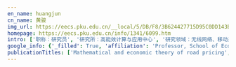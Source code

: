 ```yaml
---
en_name: huangjun
cn_name: 黄骏
img_url: https://eecs.pku.edu.cn/__local/5/DB/F8/3B624427715D95C0DD143B312B7_6348D81F_2ECF.jpg?e=.jpg
homepage: https://eecs.pku.edu.cn/info/1341/6099.htm
intro: ['职称：研究员', '研究所：高能效计算与应用中心', '研究领域：无线网络、移动系统、物联网 ', '办公电话：', '电子邮件：jun.huang@pku.edu.cn', '个人主页：http://ceca.pku.edu.cn/team.php?member_channel=5 ']
google_info: {'_filled': True, 'affiliation': 'Professor, School of Economics and Management, Beijing Univ of Aeronautics and Astronautics (i.e', 'citedby': 11144, 'citedby5y': 5485, 'cites_per_year': {2000: 29, 2001: 51, 2002: 67, 2003: 101, 2004: 122, 2005: 197, 2006: 181, 2007: 329, 2008: 357, 2009: 548, 2010: 515, 2011: 551, 2012: 660, 2013: 791, 2014: 1018, 2015: 1039, 2016: 990, 2017: 915, 2018: 1041, 2019: 1145, 2020: 349}}
publicationTitles: ['Mathematical and economic theory of road pricing', 'The multi-class, multi-criteria traffic network equilibrium and systems optimum problem', 'Principle of marginal-cost pricing: how does it work in a general road network?', 'Modeling and solving the dynamic user equilibrium route and departure time choice problem in network with queues', 'Static floor field and exit choice for pedestrian evacuation in rooms with internal obstacles and multiple exits', '城市交通网络平衡分析: 理论与实践', 'Analysis of the time-varying pricing of a bottleneck with elastic demand using optimal control theory', 'Modeling time-dependent travel choice problems in road networks with multiple user classes and multiple parking facilities', 'A combined trip distribution and assignment model for multiple user classes', 'Route choice in pedestrian evacuation under conditions of good and zero visibility: Experimental and simulation results', 'A mobile lattice gas model for simulating pedestrian evacuation', 'A multiclass, multicriteria logit-based traffic equilibrium assignment model under ATIS', 'Influences of the driver’s bounded rationality on micro driving behavior, fuel consumption and emissions', "A new car-following model with the consideration of the driver's forecast effect", 'Fares and tolls in a competitive system with transit and highway: the case with two groups of commuters', 'Integrated daily commuting patterns and optimal road tolls and parking fees in a linear city', 'Urban transit system as a scale-free network', 'Carpooling and congestion pricing in a multilane highway with high-occupancy-vehicle lanes', 'Stability of the car-following model on two lanes', 'Pricing and logit-based mode choice models of a transit and highway system with elastic demand', 'Improving travel efficiency by parking permits distribution and trading', 'A new car-following model with consideration of roadside memorial', 'An extended macro traffic flow model accounting for the driver’s bounded rationality and numerical tests', 'Continuum modeling of park-and-ride services in a linear monocentric city with deterministic mode choice', 'A new macro model with consideration of the traffic interruption probability', 'A new dynamic model for heterogeneous traffic flow', 'A new car-following model with consideration of the traffic interruption probability', 'Equilibrium properties of the morning peak-period commuting in a many-to-one mass transit system', 'An improved two-lane traffic flow lattice model', 'Tradable credit schemes for managing bottleneck congestion and modal split with heterogeneous users', 'A new fundamental diagram theory with the individual difference of the driver’s perception ability', 'Integrated scheduling of daily work activities and morning–evening commutes with bottleneck congestion', "A new macro model for traffic flow with the consideration of the driver's forecast effect", 'A car-following model with real-time road conditions and numerical tests', 'Dynamic user optimal traffic assignment model for many to one travel demand', 'Modeling park-and-ride services in a multimodal transport network with elastic demand', 'An aircraft boarding model accounting for passengers’ individual properties', 'Collection, spillback, and dissipation in pedestrian evacuation: A network-based method', 'Study on the complexity of traffic networks and related problems [J]', 'Congestion in different topologies of traffic networks', 'The models and economics of carpools', 'A microscopic pedestrian-simulation model and its application to intersecting flows', 'Impact of the honk effect on the stability of traffic flow', 'A macro model for traffic flow on road networks with varying road conditions', 'A modified floor field cellular automata model for pedestrian evacuation simulation', "An extended OV model with consideration of driver's memory", 'Logit-based exit choice model of evacuation in rooms with internal obstacles and multiple exits', '交通运输网络复杂性及其相关问题的研究', '公共与个体竞争交通系统的定价研究', 'Link-based day-to-day network traffic dynamics and equilibria', 'Empirical study of parking problem on university campus', 'An optimal charging station location model with the consideration of electric vehicle’s driving range', 'A model for evaluation of transport policies in multimodal networks with road and parking capacity constraints', '复杂网络理论与城市交通系统复杂性问题的相关研究', 'A new pedestrian-following model for aircraft boarding and numerical tests', 'Congestion behavior and tolls in a bottleneck model with stochastic capacity', 'Multiclass multicriteria mixed equilibrium on networks and uniform link tolls for system optimum', 'Lane changing analysis for two-lane traffic flow', '拥挤道路使用收费的研究进展和实践难题', 'A discrete rational adjustment process of link flows in traffic networks', 'A new car-following model with consideration of driving resistance', 'A car-following model with the anticipation effect of potential lane changing', 'Combined activity/travel choice models: time-dependent and dynamic versions', 'A combined activity/travel choice model for congested road networks with queues', 'A bi-objective turning restriction design problem in urban road networks', 'Modeling the evolutions of day‐to‐day route choice and year‐to‐year ATIS adoption with stochastic user equilibrium', 'Continuum modeling for two-lane traffic flow', 'A study on logit assignment which excludes all cyclic flows', 'Route choice in pedestrian evacuation: formulated using a potential field', '交通规划理论研究前沿', 'Modeling user adoption of advanced traveler information systems: a control theoretic approach for optimal endogenous growth', 'Optimal variable road-use pricing on a congested network of parallel routes with elastic demand', 'Macroscopic modeling of lane‐changing for two‐lane traffic flow', 'Competitive, cooperative and Stackelberg congestion pricing for multiple regions in transportation networks', 'The effects of bus stop on traffic flow', 'An intersection-movement-based dynamic user optimal route choice problem', 'Simulation of exit choosing in pedestrian evacuation with consideration of the direction visual field', 'On the morning commute problem with carpooling behavior under parking space constraint', 'Private road competition and equilibrium with traffic equilibrium constraints', 'Determining the efficient paths in stochastic traffic assignment [J]', 'Modeling pedestrian flow accounting for collision avoidance during evacuation', 'A dynamic model for the heterogeneous traffic flow consisting of car, bicycle and pedestrian', 'A new macro model for traffic flow on a highway with ramps and numerical tests', 'Continuum models for freeways with two lanes and numerical tests', 'Determination of optimal toll levels and toll locations of alternative congestion pricing schemes', '瓶颈处停车换乘 logit 随机均衡选择模型 ①', "Modified Evans' algorithms for solving the combined trip distribution and assignment problem", 'A new overtaking model and numerical tests', 'A cumulative perceived value-based dynamic user equilibrium model considering the travelers’ risk evaluation on arrival time', 'Analysis of density wave in two-lane traffic', 'Research on problems related to complex networks and urban traffic systems', 'Transportation network optimization problems with stochastic user equilibrium constraints', 'Calibration of the combined trip distribution and assignment model for multiple user classes', 'Analysis of the equilibrium trip cost accounting for the fuel cost in a single-lane traffic system without late arrival', 'Day-to-day flow dynamics and congestion control', 'Pricing and mode choice based on nested logit model with trip-chain costs', 'Modelling heterogeneous drivers’ responses to route guidance and parking information systems in stochastic and time-dependent networks', 'Dynamic activity-travel assignment in multi-state supernetworks', 'Locating the variable message signs by cell transmission model', '随机交通分配中有效路径的确定方法', 'Continuous equilibrium network design problem with elastic demand: Derivative-free solution methods', 'Formulation of pedestrian movement in microscopic models with continuous space representation', 'A cellular automaton model for studying the on-ramp control of highway', '日常择路行为的多智能体模拟', 'Modal split and commuting pattern on a bottleneck-constrained highway', 'Optimization of time-varying parking charges and parking supply in networks with multiple user classes and multiple parking facilities', 'Mixed travel behavior in networks with ATIS and upper bound of efficiency loss', 'A stochastic model for combined activity/destination/route choice problems', '弹性需求下的组合出行模型与求解算法', 'Experiment of boundedly rational route choice behavior and the model under satisficing rule', 'A macro model for traffic flow with consideration of static bottleneck', 'Day-to-day route choice decision simulation based on dynamic feedback information', 'Reliability evaluation for stochastic and time-dependent networks with multiple parking facilities', '先进的旅行者信息系统对出行者选择行为的影响研究', 'Impacts of variable message signs on traffic congestion', 'Simulating the dynamic escape process in large public places', 'A potential field approach to the modeling of route choice in pedestrian evacuation', 'Analysis of the equilibrium trip cost without late arrival and the corresponding traffic properties using a car-following model', 'The nonlinear equation system approach to solving dynamic user optimal simultaneous route and departure time choice problems', '基于元胞传输模型的可变信息标志选址问题研究', 'Scaling laws of the network traffic flow', 'An equilibrium model in urban transit riding and fare polices', '瓶颈道路使用收费的理论及模型', 'A route-based traffic flow model accounting for interruption factors', 'Incorporating free-floating car-sharing into an activity-based dynamic user equilibrium model: A demand-side model', 'A regret theory-based route choice model', 'An intersection-movement-based stochastic dynamic user optimal route choice model for assessing network performance', 'Transport management measures in the post-Olympic Games period: supporting sustainable urban mobility for Beijing?', 'Time-differential pricing of road tolls and parking charges in a transport network with elastic demand', 'Research and practice progresses of congested road-use pricing [J]', 'Transportation and traffic theory in the 21st Century', 'Are we really solving the dynamic traffic equilibrium problem with a departure time choice?', 'Analyzing trip cost with no late arrival under car-following model', 'A multilane traffic flow model accounting for lane width, lane-changing and the number of lanes', 'A traffic flow model considering signal light influence and its numerical simulation', 'Interactions of waves in the speed-gradient traffic flow model', 'A discrete dynamical system of formulating traffic assignment: Revisiting Smith’s model', 'An ordinary differential equation formulation of the bottleneck model with user heterogeneity', 'A nonlinear equation system approach to the dynamic stochastic user equilibrium simultaneous route and departure time choice problem', 'Stochastic bottleneck capacity, merging traffic and morning commute', 'Parameter estimation of the mixed Logit model and its application', 'A cellular automaton model of traffic considering the dynamic evolution of velocity randomization probability', '1, ZHAO Xiao-mei~ 1, HUANG Hai-jun~ 2, MAO Bao-hua~ 1 (1. State Key Laboratory of Rail Traffic Control and Safety, Beijing Jiaotong University, Beijing 100044, China; 2. School …', 'A time-dependent activity and travel choice model with multiple parking options', 'Efficiency and equity of ramp control and capacity allocation mechanisms in a freeway corridor', 'Inefficiency of logit-based stochastic user equilibrium in a traffic network under ATIS', 'A dynamic model for traffic network flow', 'Model and solution algorithm with combined travel under elastic demand', '新加坡道路收费系统的实践和经验', 'A cumulative prospect theory approach to commuters’ day-to-day route-choice modeling with friends’ travel information', 'An extended mobile lattice gas model allowing pedestrian step size variable', 'A macro model for bicycle flow and pedestrian flow with the consideration of the honk effects', '主成分回归的建模策略研究', '一种改进的两车道交通流格子模型', '绩效评估——切实加强科学基金面上资助项目后期管理的有效途径', 'Aggregate scheduling and network solving of multi-stage and multi-item manufacturing systems', 'Equilibrium and modal split in a competitive highway/transit system under different road-use pricing strategies', 'Stability analysis for traffic flow with perturbations', 'Commuting equilibria on a mass transit system with capacity constraints', 'Determination of equilibrium market penetration under multi-criteria route guidance systems', 'Elementary students’ evacuation route choice in a classroom: A questionnaire-based method', 'ATIS 作用下的混合交通行为网络与效率损失上界', '用燕尾突变理论来讨论交通流预测', 'Existence and efficiency of oligopoly equilibrium under toll and capacity competition', 'Macro modeling and analysis of traffic flow with road width', '1, HUANG Hai-jun~(1, 2)(1. School of Management, Beijing University of Aeronautics and Astronautics, Beijing100083, China; 2. Graduate School of The Chinese Academy of Sciences …', 'Dynamic modeling of urban transportation networks and analysis of its travel behaviors', 'Mixed equilibrium behavior and market penetration with global demand elasticity under advanced traveler information systems', '交通信息对交通行为影响的评价模型', 'A new model for studying the SO-based pre-trip information release strategy and route choice behaviour', 'Modeling urban expressway systems with ramps and accessory roads by cellular automaton model', 'Theoretical research frontiers in transportation planning', 'Day-to-day departure time choice under bounded rationality in the bottleneck model', '交通网络中用户均衡行为的效率损失上界', '高峰期内公交车均衡乘车行为与制度安排', 'Mode choice models based on logit stochastic equilibrium in transportation systems with park-and-ride option', '交通信息系统作用下的随机用户均衡模型与演进', 'Optimal utilization of a transport system with auto/transit parallel modes', 'Scale-free resilience of real traffic jams', 'An aircraft boarding model with the group behavior and the quantity of luggage', 'Analyzing the travel time of car-following model on an open road', '多目标路径诱导下平衡市场渗透率的确定', 'Analysis of trip cost allowing late arrival in a traffic corridor with one entry and one exit under car-following model', 'Child behavior during evacuation under non-emergency situations: Experimental and simulation results', 'Morning commute in a single-entry traffic corridor with early and late arrivals', 'Tradable credit scheme for rush hour travel choice with heterogeneous commuters', 'Discretised route travel time models based on cumulative flows', '交通网络效率的度量和元件重要性的计算方法', 'Novel travel cost functions based on morning peak commuting equilibrium', 'How do transit commuters make trade-offs between schedule delay penalty and congestion cost? Empirical study in Beijing', 'Comparative studies on information feedback strategies in traffic networks with overlaping routes', 'Dynamic pricing for reservation-based parking system: A revenue management method', 'Efficiency loss of mixed equilibrium behaviors with polynomial cost functions', '考虑信号灯影响的交通流模型与数值模拟', "Braess's paradoxes in dynamic traffic assignment with simultaneous departure time and route choices", '城市交通网络动态建模与交通行为研究', '交通事故信息发布的有效性分析', 'Fisk 随机配流模型的特性和参数校正', 'An aircraft boarding model accounting for group behavior', 'An electric vehicle driving behavior model in the traffic system with a wireless charging lane', 'Information feedback strategies in a signal controlled network with overlapped routes', 'Wave properties of a traffic flow model on highway with ramps', 'MIXED EQUILIBRIUM MODEL AND SOLUTION ALGORITHM IN TRANSPORTATION NETWORKS WITH COMBINED MODE [J]', 'Fixed-point model and schedule reliability of morning commuting in stochastic and time-dependent transport networks', 'Traffic flow model of two lanes and numerical calculation', 'Finding anonymous tolls to realize target flow pattern in networks with continuously distributed value of time', '考虑早晚高峰出行链的出行方式选择均衡与定价机制', 'A cellular automata model of pedestrian evacuation in rooms with squared rhombus cells', 'Theoretical analysis and simulation of pedestrian evacuation under invisible conditions', 'A cellular automaton model of public transport system considering control strategy', 'A cellular automata model of traffic flow with consideration of the inertial driving behavior', 'Effect of the lane changing probability on the kinetic energy of traffic system', 'Microscopic simulation of multi-lane traffic under dynamic tolling and information feedback', 'Chaos and bifurcation in dynamical evolution process of traffic assignment with flow “mutation”', 'Efficiency Loss of the Multiclass Stochastic Traffic Equilibrium Assignment with Fixed Demand', 'Influences of signal light and bus-stop position on T-road junction traffic', 'Multi-agent simulation on day-to-day route choice behavior [J]', '两车道交通流的波动分析', '基于核函数变换的 PLS 回归的非线性结构分析', 'AFTERWARDS EVALUATION--AN EFFECTIVE WAY OF STRENGTHENINGTHE MANAGEMENT OF SUPPORTED PROJECTS BY NSFC [J]', 'An Equilibrium Ride Model for Subway Passengers with Arrival Early Penalty [J]', '交通行为建模—问题与机会', '交通行为建模—问题与机会', 'Comparison of results of two models of transportation demand in Hong Kong: CDAM and a version of MicroTRIPS', 'Urban transportation planning and traffic management in China', 'Effects of Potential Lane-Changing Probability on Uniform Flow', '可变信息标志诱导下的路径选择行为', 'Modeling strategy of principle component regression [J]', '1) 2) Huang Hai-Jun 1)\ue532 Xue Yu 3) 1)(School of Economics and Management, Beijing University of Aeronautics and Astronautics, Beijing 100083, China) 2)(Department of Automobile …', 'Wave properties of a traffic flow model for freeways with two lanes', 'Research and practice progresses of congested road-use pricing', 'Dynamic ridesharing with variable-ratio charging-compensation scheme for morning commute', 'Mode choice and railway subsidy in a congested monocentric city with endogenous population distribution', 'Dynamic activity-travel assignment in multi-state supernetworks under transport and location capacity constraints', 'Efficiency decomposition with shared inputs and outputs in two-stage DEA', 'Modeling the modal split and trip scheduling with commuters’ uncertainty expectation', 'Congestion behavior under uncertainty on morning commute with preferred arrival time interval', 'A public transport system model with consideration of bus stop', '城市公交系统内乘客出行动态均衡模型', 'Equilibria and inefficiency in traffic networks with stochastic capacity and information provision', 'Joint optimization model of road-use pricing and capacity using the optimal control theory', 'Wave properties of a traffic flow model for freeways with two lanes [J]', '一个考虑早到惩罚的高峰期 地铁乘车均衡模型', 'Analysis of user equilibrium for staggered shifts in a single-entry traffic corridor with no late arrivals', 'Analysis of social optimum for staggered shifts in a single-entry traffic corridor with no late arrivals', 'Stochastic bottleneck model with heterogeneous travelers', 'Modeling bounded rationality in congestion games with the quantal response equilibrium', 'Pareto efficient strategies for regulating public transit operations', 'A signal light model and its stability analysis', 'Improving urban traffic by velocity guidance', '高速公路入匝控制的一个元胞自动机模型', '交通信息对交通行为的影响和信息发布策略研究的一个新模型', 'A Cell Transmission Model and Its Application in Optimizing the Location of Variable Message Signs', '1) Huang Hai-Jun 1)\ue532 Gao Zi-You 2) 1)(School of Economics and Management, Beijing University of Aeronautics and Astronautics, Beijing 100083, China) 2)(School of Traffic and …', 'Upper bounds of efficiency loss for user equilibrium behavior in traffic networks [J]', 'Quasi-continuous dynamic equilibrium assignment with departure time choice in congested unidirectional pedestrian networks', 'WU Wen xiang (School of Economics and Management, Beijing Univ. of Aeronautics and Astronautics, Beijing 100083, China)', '1, HUANG Hai Jun 2 (1. Urban Transport Center, The Ministry of Construction, Beijing 100037; 2. School of Management, Beijing University of Aeronautics and Astronautics …', 'User equilibrium of a single-entry traffic corridor with continuous scheduling preference', 'The effect of corporate governance on debt financing cost of listed companies', 'Effects of right-turn vehicles on traffic flow', 'Pricing and hierarchical logit-based mode choice models in a multimodal corridor with trip-chain costs', 'A Modified Cellular Automaton Model For Ring Road Traffic With Velocity Guidance', '考虑地铁车内拥挤和早到与迟到惩罚的通勤者出发时间选择模型', 'Gao Ziyou (School of Traffic and Transportation, Beijing Jiaotong University, Beijing 100044, China); Design real-time traffic information by cell transmission model [J]', 'Joint Optimization Model of Road-use Pricing and Capacity Using the Optimal Control Theory', 'Modeling commuter behavior in networks with ATIS for combined activity, destination and route choice problem', 'Link choice proportions from trip distribution and assignment models: An overview and comparison', 'Bus timetabling considering passenger satisfaction: An empirical study in Beijing', 'Day-to-day departure time choice under bounded rationality in the bottleneck model', 'Tradable OD-based travel permits for bi-modal traffic management with heterogeneous users', 'An electricity consumption model for electric vehicular flow', 'Managing redistribution of toll revenue with user heterogeneity', 'Bi-criteria system optimum traffic assignment in networks with continuous value of time', '研究生 “生产与运作管理” 研究型课程设计与实施', '多用户弹性需求网络的双准则系统最优交通分配', 'A cellular automaton model of public transport system based on cruise control', 'Network traffic flow evolution model considering OD demand mutation', 'Traffic and Transportation Studies: Proceedings of the Sixth International Conference on Traffic and Transportation Studies: August 5-7, 2008, Nanning, China', 'Equity and efficiency analysis of pricing strategies in a bimodal network with heterogeneous user groups', 'PID Type Neural Network Control for Active Queue Management [J]', 'Competition and equilibria of private toll roads with elastic demand', '交通平衡分配下的公路桥收费策略', 'A restricted path-based ridesharing user equilibrium', 'A combined, adaptive strategy for managing evacuation routes', 'Impacts of wireless charging lanes on travel time and energy consumption in a two-lane road system', 'Scenario-based stochastic resource allocation with uncertain probability parameters', 'Benefit distribution of private toll road: a cumulative prospect theory model with heterogeneous users', 'A regret theory-based combined trip distribution and traffic assignment model', 'Thermodynamics of the Interaction of BCBP with Bovine Serum Albumin', '考虑到达时间感知价值的静态网络均衡模型', 'Modeling the equilibrium bus line choice behavior and transit system design with oblivious users', 'Simulation of exit choosing in pedestrian evacuation using a cellular automaton model based on surrounding pedestrian density', 'A bi-level programming model for network traffic surveillance of optimal camera location', 'Inefficiency of the uniform altruism traffic assignment', '收费情形下多用户类随机用户均衡交通分配的效率损失上界', 'A Mixed Traffic Flow Model Based on a Modified Cellular Automaton in Two-Lane System', '考虑 OD 需求变异的网络交通流演化模型', 'Efficiency loss of the multiclass, multicriteria stochastic user equilibrium traffic assignment against stochastic system optimization', 'Comparing the Information Feedback Strategies in a Signal Controlled Network', 'Nonlinear structure analysis with partial least-squares regression based on spline transformation', '高峰期公交车乘车均衡模型与竞争分析', 'Theory and Practice of Analysis of Urban Traffic Network Equilibrium', 'The morning commute problem with endogenous shared autonomous vehicle penetration and parking space constraint', 'Tradable permit schemes for managing morning commute with carpool under parking space constraint', 'Exploring Boarding Strategies for High-Speed Railway', 'Pareto-improving policies for an idealized two-zone city served by two congestible modes', 'A multi-modal route choice model with ridesharing and public transit', 'Analysis of energy consumption and emission of the heterogeneous traffic flow consisting of traditional vehicles and electric vehicles', 'Pareto-improving policies for an idealized two-zone city served by two congestible modes', 'Transit pricing and redistribution of toll revenue with user heterogeneity', '用户异质下公交定价和道路收费收入再分配', 'A path-based gradient projection algorithm for the cost-based system optimum problem in networks with continuously distributed value of time', '乘客有序和无序上车行为的模拟和比较研究', '基于 Fisk 运量随机配流的交通信息最优发布水平确定研究', '    ڶ  ̬   Ϣ        ճ     о    ģ    о ', 'Academician Qian Xuesen and the Creation of Transportation System Engineering——Remembrance to Academician Qian Xuesen [J]', 'The effects of taxi on traffic flow', 'A Spatial Model Based on Dynamic Rail Commuter Equilibrium in a Monocentric City', 'Modeling time-dependent travel choice problems in a mixed-mode network with Park-and-Ride facilities', 'Reviews and Prospect on China Intelligent Transport System in Past Ten Years [J]', 'Dynamic congestion pricing in urban transit system', 'Bounding efficiency loss of multiclass stochastic user equilibrium traffic assignment under road pricing', 'Optimal pricing strategies for competitive transport modes', '多阶段制造系统调度模型与资源价格研究', '动态平衡运量配流问题及其稳态伴随解算法', 'Bidge tolls making under traffic equilibrium assignment', 'Urban Transportation Network Equilibrium and Practice', 'Optimal deployment of wireless charging lanes considering their adverse effect on road capacity', 'Tradable Credit Scheme for Control of Evolutionary Traffic Flows to System Optimum: Model and its Convergence', 'Analysis of bathtub congestion with continuous scheduling preference', 'A novel binary differential evolution algorithm for a class of fuzzy-stochastic resource allocation problems', 'Impacts of road conditions on the energy consumption of electric vehicular flow', 'Bounding the inefficiency of the C-logit stochastic user equilibrium assignment', 'Commuting cost analysis-based equilibrium ride model and system configuration for providing bus services', '先进出行者信息系统环境下的可变信息板选址', 'Optimization models of rush hour transit system based on Cournot behavioral assumption', '考虑控制策略的公交运输系统元胞自动机模型', 'Departure Time and Mode Choice for the Morning Commute in a Highway/Railway Network', 'Properties of traffic risk coefficient', 'Ramp Metering Strategies in a Corridor Network', 'Random noise in driving behavior based on cellular automata', "Modelling the crowding effects of transit system on commuters' departure time choice behaviors", 'A new model for studying impacts by traveler information systems on travel behavior and information release strategy', 'Design real-time traffic information by cell transmission model', 'A unified model for different traffic flows', 'Special Issue: Mathematical Modelling for Transport.', '求解动态用户均衡出行路径与出行时间选择模型的 Swapping 方法', '运量分布与运量配流组合模型的研究', 'Stochastic User Equilibrium Assignment Model and Its Parameter Calibrating', 'A competitive system with transit and highway: Revisiting the political feasibility of road pricing', 'Day-to-day needs-based activity-travel dynamics and equilibria in multi-state supernetworks', 'Day-to-day needs-based activity-travel dynamics and equilibria in multi-state supernetworks', "Transportation issues in developing China's urban agglomerations", 'Travel preferences of multimodal transport systems in emerging markets: the case of Beijing (under review)', 'Modeling the social-influence-based route choice behavior in a two-route network', 'Optimal capacity allocation for high occupancy vehicle (HOV) lane in morning commute', 'Vehicle Scheduling Optimization considering the Passenger Waiting Cost', 'Impacts of preceding information on travelers’ departure time behavior', 'Stochastic Route Choice Equilibrium Assignment for Travelers with Heterogeneous Regret Aversions', 'Inefficiency of marginal-cost tolls in transportation networks with stochastic demands', 'Tradable Parking Permits for Managing Morning Commute in a Multi-modal Many-to-One Network', 'Activity-travel behavior analysis and multi-state supernetwork modeling', 'Commuting in a Transportation System with a Park-and-Ride Option', 'Simulation of Pedestrian Evacuation Based on the Propagation of Pedestrian Flow', 'Benefits from an Advanced Traveler Information System: A Cumulative Prospect Theory Model with Heterogeneous Users and Endogenous Market Penetration', 'Bottleneck Congestion with Stochastic Capacity and Modal Split', 'Day-to-day scheduling travel time adjustment behavior and simulation', 'Preparation of 2-Methyl-4-trifluoromethyl-thiazole-5-formyl Chloride', ' ˿            ϳ    Ϊ   ģ   ͱȽ   о ', 'Properties of traffic flow under a new boundary condition', "CROSS-DISCIPLINARY PHYSICS AND RELATED AREAS OF SCIENCE AND TECHNOLOGY: A traffic flow cellular automaton model to considering drivers' learning and forgetting behaviour", 'Efficiency and Equity of Ramp Control and Capacity Allocation Mechanisms in a Freeway Corridor', 'Equilibrium properties of the morning commuting in a many-to-one corridor network', '    ڹ  ŵ     ĸ߷   ڹ    ϵͳ  Ż  ģ  ', '基于古诺假设的高峰期公交系统优化模型', '    ǿ   Ʋ   ԵĹ        ϵͳԪ    Զ    ģ  ', 'How Wide the Roadway Should Be: A Continuous Model on the Roadway Design in a Corridor City', 'The multinomial logit model with last choice feedback', '     Ѳ      ƵĹ        ϵͳԪ    Զ    ģ  ', '  ̶           ж   û            Ч     ʧ', '基于 Gumbel Copula 函数的多维 Logit 模型', '    ǵ        ӵ      絽   ٵ   ͷ    ͨ    ߳    ʱ   ѡ   ģ  ', 'Dynamic User Equilibrium in the Morning Peak Period', "A Study of Modeling Travelers' Route Choice Behavior and Information Release Strategy", 'Dynamic User Equilibrium in the Morning Peak Period', 'A New Model for Studying the Impact on Travel Behavior by ATIS and Information Release Strategy', 'A Dynamic Model of the Two-Route Traffic Flow', 'Optimization of Time-Varying Parking Charges and Parking Supply in Networks with Multiple User Classes and Various Parking Facilities', "The Second-Best Road Pricing Problems: A Sensitivity Analysis Based Approach', Mathematical and Economic Theory of Road Pricing", 'Analysis of parking choice: an activity-based approach', '管理科学部完成 98 年资助面上项目后评估', 'Modeling Travel Behavior-Problems and Opportunities', 'The Effectiveness of releasing traffic incident information', '¡ Á QRSTA#¡ º¡» UVWXY [J].¡¿ a CCD, 1998, 1 (2): 17–23. Huang HJ, Bell MGH, Yang H. Pricing and modal split in a competitive system of mass transit and highway [J]', 'Models for optimizing transportation networks and modal split in China', '区域交通规划决策支持系统 (RTPDSS) 设计', 'The EM And IM Models For Estimating OD Matrices From Link Traffic Counts [J]', '平衡交通运输网络设计的最优化数学模型', '对我国交通运输业的再认识', '省级煤炭运输网络战略规划模型的建立和求解', 'Under review', 'һ        絽  ͷ   ĸ߷        ˳      ģ  ', 'һ  ָĽ   ĳ    ģ  ', 'Modal split and commuting pattern', 'Equilibrium properties of the morning peak-period', 'Equilibrium Properties of the Morning Rush-hour Commuting in a Many-to-one Mass Transit System', 'an international journal Part B: Methodological', 'Maher, MJ, 341 McNally, MG, 177', 'Cassidy, MJ, 365 Chang, G.-L., 381 Cheung, C.-Y., 401 Daganzo, CF, 365', 'Trade-Offs Between Schedule Delay Penalty and Congestion Cost?', 'Modeling the equilibrium bus line choice behavior and transit system design with boundedly rational users']
---
```

